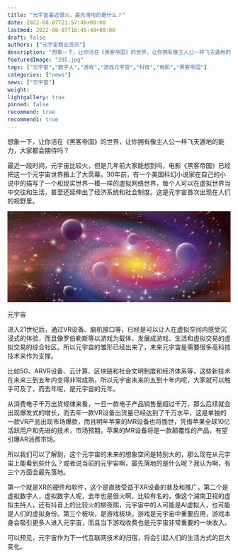 ```yaml
---
title: "元宇宙最近很火，最先落地的是什么？"
date: 2022-08-07T21:57:40+08:00
lastmod: 2022-08-07T16:45:40+08:00
draft: false
authors: ["元宇宙商业资讯"]
description: "想象一下，让你活在《黑客帝国》的世界，让你拥有像主人公一样飞天遁地的能力，大家都会期待吗？"
featuredImage: "285.jpg"
tags: ["元宇宙","数字人","游戏","游戏元宇宙","科技","电影","黑客帝国"]
categories: ["news"]
news: ["元宇宙"]
weight: 
lightgallery: true
pinned: false
recommend: true
recommend1: true
---
```




想象一下，让你活在《黑客帝国》的世界，让你拥有像主人公一样飞天遁地的能力，大家都会期待吗？

最近一段时间，元宇宙比较火，但是几年前大家能想到吗，电影《黑客帝国》已经把这一个元宇宙世界搬上了大荧幕。30年前，有一个美国科幻小说家在自己的小说中的描写了一个和现实世界一模一样的虚拟网络世界，每个人可以在虚拟世界当中交往和生活，甚至还延伸出了经济系统和社会制度。这是元宇宙首次出现在人们的视野里。



![img](284.png)

元宇宙



进入21世纪后，通过VR设备、脑机接口等，已经是可以让人在虚拟空间内感受沉浸式的体验，而且像罗伯勒斯等以游戏为载体，发展成游戏、生活和虚拟交易的虚拟交易的综合社区。所以元宇宙的雏形已经出来了，未来元宇宙是需要很多高科技技术来作为支撑。

比如5G、ARVR设备、云计算、区块链和社会文明制度和经济体系等，这些新技术在未来三到五年内变得非常成熟，所以元宇宙未来的五到十年内呢，大家就可以触手可及了，而去年呢，是元宇宙的元年。

从消费电子千万出货规律来看，一旦一款电子产品销售量超过千万，那么后续就会出现爆发式的增长，而去年一款VR设备出货量已经达到了千万水平，这是单独的一款VR产品出现市场爆款，而且明年苹果的MR设备也将面世，凭借苹果全球10亿活跃用户和先进的技术，市场预期，苹果的MR设备将是一款颠覆性的产品，有望引爆AR消费市场。

所以我们可以了解到，这个元宇宙的未来的想象空间是特别大的，那么现在从元宇宙上能看到些什么？或者说当前的元宇宙啊，最先落地的是什么呢？我认为啊，有三个方面会最先落地。

第一个就是XR的硬件和软件，这个是直接受益于XR设备的普及和推广。第二个是虚拟数字人，虚拟数字人呢，去年也是很火啊，比较有名的，像这个湖南卫视的虚拟主持人，还有抖音上的比较火的柳夜熙，元宇宙中的人可能是AI虚拟人，也可能是人们的虚拟身份。第三个板块，是游戏板块。游戏是元宇宙中重要应用，游戏本身会吸引更多人进入元宇宙，而且当下游戏收费也是元宇宙非常重要的一块收入。

可以预见，元宇宙作为下一代互联网技术的归宿，将会引起人们的生活方式的巨大变化。